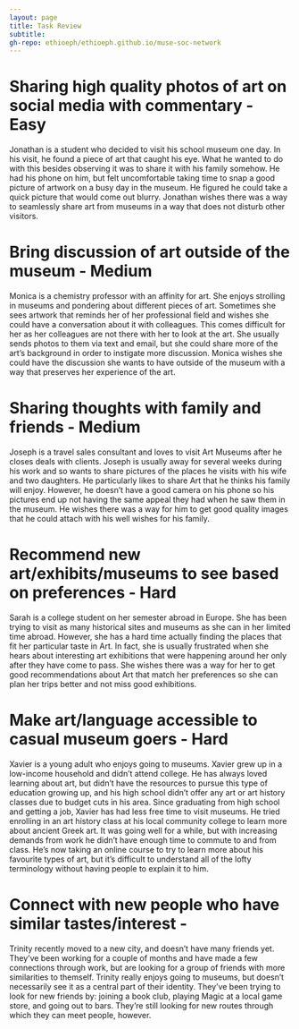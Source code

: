 ```yaml
---
layout: page
title: Task Review
subtitle: 
gh-repo: ethioeph/ethioeph.github.io/muse-soc-network
---
```


# Sharing high quality photos of art on social media with commentary - Easy

Jonathan is a student who decided to visit his school museum one day. In his visit, he found a piece of art that caught his eye. What he wanted to do with this besides observing it was to share it with his family somehow. He had his phone on him, but felt uncomfortable taking time to snap a good picture of artwork on a busy day in the museum. He figured he could take a quick picture that would come out blurry. Jonathan wishes there was a way to seamlessly share art from museums in a way that does not disturb other visitors.

# Bring discussion of art outside of the museum - Medium

Monica is a chemistry professor with an affinity for art. She enjoys strolling in museums and pondering about different pieces of art. Sometimes she sees artwork that reminds her of her professional field and wishes she could have a conversation about it with colleagues. This comes difficult for her as her colleagues are not there with her to look at the art. She usually sends photos to them via text and email, but she could share more of the art’s background in order to instigate more discussion. Monica wishes she could have the discussion she wants to have outside of the museum with a way that preserves her experience of the art.

# Sharing thoughts with family and friends - Medium

Joseph is a travel sales consultant and loves to visit Art Museums after he closes deals with clients. Joseph is usually away for several weeks during his work and so wants to share pictures of the places he visits with his wife and two daughters. He particularly likes to share Art that he thinks his family will enjoy. However, he doesn’t have a good camera on his phone so his pictures end up not having the same appeal they had when he saw them in the museum. He wishes there was a way for him to get good quality images that he could attach with his well wishes for his family. 

# Recommend new art/exhibits/museums to see based on preferences - Hard

Sarah is a college student on her semester abroad in Europe. She has been trying to visit as many historical sites and museums as she can in her limited time abroad. However, she has a hard time actually finding the places that fit her particular taste in Art. In fact, she is usually frustrated when she hears about interesting art exhibitions that were happening around her only after they have come to pass. She wishes there was a way for her to get good recommendations about Art that match her preferences so she can plan her trips better and not miss good exhibitions.  

# Make art/language accessible to casual museum goers - Hard

Xavier is a young adult who enjoys going to museums.  Xavier grew up in a low-income household and didn’t attend college.  He has always loved learning about art, but didn’t have the resources to pursue this type of education growing up, and his high school didn’t offer any art or art history classes due to budget cuts in his area.  Since graduating from high school and getting a job, Xavier has had less free time to visit museums.  He tried enrolling in an art history class at his local community college to learn more about ancient Greek art.  It was going well for a while, but with increasing demands from work he didn’t have enough time to commute to and from class.  He’s now taking an online course to try to learn more about his favourite types of art, but it’s difficult to understand all of the lofty terminology without having people to explain it to him.

# Connect with new people who have similar tastes/interest - 

Trinity recently moved to a new city, and doesn’t have many friends yet.  They’ve been working for a couple of months and have made a few connections through work, but are looking for a group of friends with more similarities to themself.  Trinity really enjoys going to museums, but doesn’t necessarily see it as a central part of their identity.  They’ve been trying to look for new friends by: joining a book club, playing Magic at a local game store, and going out to bars.  They’re still looking for new routes through which they can meet people, however.
